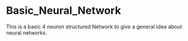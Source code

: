 # Basic_Neural_Network
This is a basic 4 neuron structured Network to give a general idea about neural networks.

